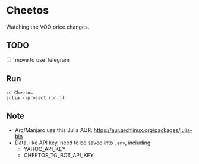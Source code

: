 # Cheetos
Watching the VOO price changes.

## TODO
-[ ] move to use Telegram


## Run

```
cd Cheetos
julia --project run.jl
```

## Note

- Arc/Manjaro use this Julia AUR: https://aur.archlinux.org/packages/julia-bin
- Data, like API key, need to be saved into `.env`, including:
  - YAHOO_API_KEY
  - CHEETOS_TG_BOT_API_KEY